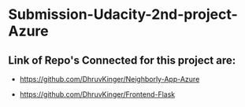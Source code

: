 # Submission-Udacity-2nd-project-Azure

## Link of Repo's Connected for this project are:

* https://github.com/DhruvKinger/Neighborly-App-Azure

* https://github.com/DhruvKinger/Frontend-Flask

